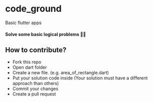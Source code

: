 # code_ground
Basic flutter apps

#### Solve some basic logical problems 🙂🙂


## How to contribute?
- Fork this repo
- Open dart folder
- Create a new file. (e.g. area_of_rectangle.dart)
- Put your solution code inside (Your solution must have a different approach than others)
- Commit your changes
- Create a pull request
